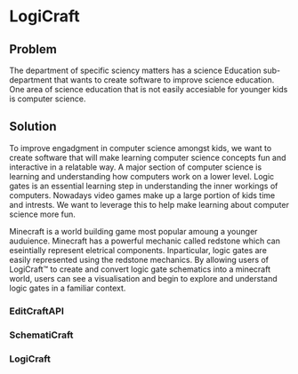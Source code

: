 # LogiCraft
## Problem
The department of specific sciency matters has a science Education sub-department that wants to create software to improve science education. One area of science education that is not easily accesiable for younger kids is computer science.

## Solution
To improve engadgment in computer science amongst kids, we want to create software that will make learning computer science concepts fun and interactive in a relatable way. A major section of computer science is learning and understanding how computers work on a lower level. Logic gates is an essential learning step in understanding the inner workings of computers. Nowadays video games make up a large portion of kids time and intrests. We want to leverage this to help make learning about computer science more fun.

Minecraft is a world building game most popular amoung a younger auduience. Minecraft has a powerful mechanic called redstone which can eseintially represent eletrical components. Inparticular, logic gates are  easily represented using the redstone mechanics. By allowing users of LogiCraft™ to create and convert logic gate schematics into a minecraft world, users can see a visualisation and begin to explore and understand logic gates in a familiar context.

### EditCraftAPI

### SchematiCraft

### LogiCraft
